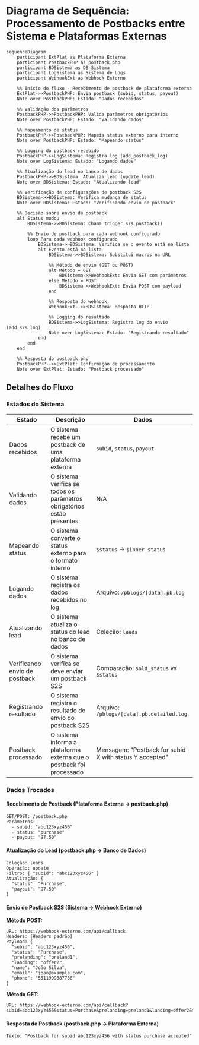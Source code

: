 # Diagrama de Sequência: Processamento de Postbacks entre Sistema e Plataformas Externas

```mermaid
sequenceDiagram
    participant ExtPlat as Plataforma Externa
    participant PostbackPHP as postback.php
    participant BDSistema as DB Sistema
    participant LogSistema as Sistema de Logs
    participant WebhookExt as Webhook Externo

    %% Início do fluxo - Recebimento de postback de plataforma externa
    ExtPlat->>PostbackPHP: Envia postback (subid, status, payout)
    Note over PostbackPHP: Estado: "Dados recebidos"

    %% Validação dos parâmetros
    PostbackPHP->>PostbackPHP: Valida parâmetros obrigatórios
    Note over PostbackPHP: Estado: "Validando dados"

    %% Mapeamento de status
    PostbackPHP->>PostbackPHP: Mapeia status externo para interno
    Note over PostbackPHP: Estado: "Mapeando status"

    %% Logging do postback recebido
    PostbackPHP->>LogSistema: Registra log (add_postback_log)
    Note over LogSistema: Estado: "Logando dados"

    %% Atualização do lead no banco de dados
    PostbackPHP->>BDSistema: Atualiza lead (update_lead)
    Note over BDSistema: Estado: "Atualizando lead"

    %% Verificação de configurações de postback S2S
    BDSistema->>BDSistema: Verifica mudança de status
    Note over BDSistema: Estado: "Verificando envio de postback"

    %% Decisão sobre envio de postback
    alt Status mudou
        BDSistema->>BDSistema: Chama trigger_s2s_postback()
        
        %% Envio de postback para cada webhook configurado
        loop Para cada webhook configurado
            BDSistema->>BDSistema: Verifica se o evento está na lista
            alt Evento está na lista
                BDSistema->>BDSistema: Substitui macros na URL
                
                %% Método de envio (GET ou POST)
                alt Método = GET
                    BDSistema->>WebhookExt: Envia GET com parâmetros
                else Método = POST
                    BDSistema->>WebhookExt: Envia POST com payload
                end
                
                %% Resposta do webhook
                WebhookExt-->>BDSistema: Resposta HTTP
                
                %% Logging do resultado
                BDSistema->>LogSistema: Registra log do envio (add_s2s_log)
                Note over LogSistema: Estado: "Registrando resultado"
            end
        end
    end

    %% Resposta do postback.php
    PostbackPHP-->>ExtPlat: Confirmação de processamento
    Note over ExtPlat: Estado: "Postback processado"
```

## Detalhes do Fluxo

### Estados do Sistema

| Estado | Descrição | Dados |
|--------|-----------|-------|
| Dados recebidos | O sistema recebe um postback de uma plataforma externa | `subid`, `status`, `payout` |
| Validando dados | O sistema verifica se todos os parâmetros obrigatórios estão presentes | N/A |
| Mapeando status | O sistema converte o status externo para o formato interno | `$status` → `$inner_status` |
| Logando dados | O sistema registra os dados recebidos no log | Arquivo: `/pblogs/[data].pb.log` |
| Atualizando lead | O sistema atualiza o status do lead no banco de dados | Coleção: `leads` |
| Verificando envio de postback | O sistema verifica se deve enviar um postback S2S | Comparação: `$old_status` vs `$status` |
| Registrando resultado | O sistema registra o resultado do envio do postback S2S | Arquivo: `/pblogs/[data].pb.detailed.log` |
| Postback processado | O sistema informa à plataforma externa que o postback foi processado | Mensagem: "Postback for subid X with status Y accepted" |

### Dados Trocados

#### Recebimento de Postback (Plataforma Externa → postback.php)
```
GET/POST: /postback.php
Parâmetros: 
  - subid: "abc123xyz456"
  - status: "purchase"
  - payout: "97.50"
```

#### Atualização do Lead (postback.php → Banco de Dados)
```
Coleção: leads
Operação: update
Filtro: { "subid": "abc123xyz456" }
Atualização: { 
  "status": "Purchase", 
  "payout": "97.50" 
}
```

#### Envio de Postback S2S (Sistema → Webhook Externo)
**Método POST:**
```
URL: https://webhook-externo.com/api/callback
Headers: [Headers padrão]
Payload: {
  "subid": "abc123xyz456",
  "status": "Purchase",
  "prelanding": "preland1",
  "landing": "offer2",
  "name": "João Silva",
  "email": "joao@example.com",
  "phone": "5511999887766"
}
```

**Método GET:**
```
URL: https://webhook-externo.com/api/callback?subid=abc123xyz456&status=Purchase&prelanding=preland1&landing=offer2&name=João+Silva&email=joao%40example.com&phone=5511999887766
```

#### Resposta do Postback (postback.php → Plataforma Externa)
```
Texto: "Postback for subid abc123xyz456 with status purchase accepted"
``` 